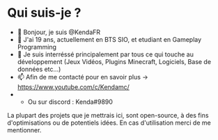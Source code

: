# Qui suis-je ?
- 👋 Bonjour, je suis @KendaFR
- 🌱 J'ai 19 ans, actuellement en BTS SIO, et etudiant en Gameplay Programming
- 👀 Je suis interréssé principalement par tous ce qui touche au développement (Jeux Vidéos, Plugins Minecraft, Logiciels, Base de données etc...)
- 📫 Afin de me contacté pour en savoir plus -> https://www.youtube.com/c/Kendamc/
- - Ou sur discord : Kenda#9890


La plupart des projets que je mettrais ici, sont open-source, à des fins d'optimisations ou de potentiels idées. En cas d'utilisation merci de me mentionner.

